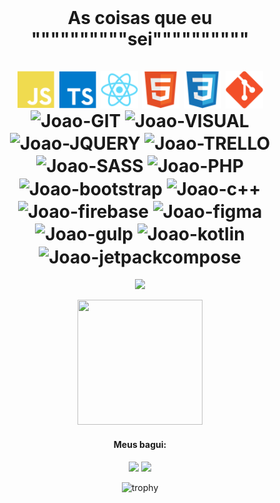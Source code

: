 <div style="display: block" align="center"><br>
  <h1>As coisas que eu """"""""""sei""""""""""  <br>  <br>
    <img align="center" alt="Joao-js" height="60" width="60" src="https://raw.githubusercontent.com/devicons/devicon/master/icons/javascript/javascript-plain.svg">
    <img align="center" alt="Joao-ts" height="60" width="60" src="https://raw.githubusercontent.com/devicons/devicon/master/icons/typescript/typescript-plain.svg">
    <img align="center" alt="Joao-react" height="60" width="60" src="https://raw.githubusercontent.com/devicons/devicon/master/icons/react/react-original.svg">
    <img align="center" alt="Joao-HTML" height="60" width="60" src="https://raw.githubusercontent.com/devicons/devicon/master/icons/html5/html5-original.svg">
    <img align="center" alt="Joao-CSS" height="60" width="60" src="https://raw.githubusercontent.com/devicons/devicon/master/icons/css3/css3-original.svg">
    <img align="center" alt="Joao-GIT" height="60" width="60" src="https://raw.githubusercontent.com/devicons/devicon/master/icons/git/git-original.svg">
    <img align="center" alt="Joao-GIT" height="60" width="60" src="https://user-images.githubusercontent.com/25181517/192108374-8da61ba1-99ec-41d7-80b8-fb2f7c0a4948.png" />
    <img align="center" alt="Joao-VISUAL" height="60" width="60" src="https://cdn.jsdelivr.net/gh/devicons/devicon/icons/visualstudio/visualstudio-plain.svg" />
    <img align="center" alt="Joao-JQUERY" height="60" width="60" src="https://cdn.jsdelivr.net/gh/devicons/devicon/icons/jquery/jquery-plain.svg" />
    <img align="center" alt="Joao-TRELLO" height="60" width="60" src="https://cdn.jsdelivr.net/gh/devicons/devicon/icons/trello/trello-plain.svg" />
   <img align="center" alt="Joao-SASS" height="60" width="60" src="https://cdn.jsdelivr.net/gh/devicons/devicon/icons/sass/sass-original.svg" />
    <img align="center" alt="Joao-PHP" height="60" width="60" src="https://cdn.jsdelivr.net/gh/devicons/devicon/icons/php/php-original.svg" />
    <img align="center" alt="Joao-bootstrap" height="60" width="60" src="https://cdn.jsdelivr.net/gh/devicons/devicon/icons/bootstrap/bootstrap-original.svg" />
    <img align="center" alt="Joao-c++" height="60" width="60" src="https://cdn.jsdelivr.net/gh/devicons/devicon/icons/csharp/csharp-original.svg" />
    <img align="center" alt="Joao-firebase" height="60" width="60" src="https://cdn.jsdelivr.net/gh/devicons/devicon@latest/icons/firebase/firebase-original.svg" />
    <img align="center" alt="Joao-figma" height="60" width="60" src="https://cdn.jsdelivr.net/gh/devicons/devicon@latest/icons/figma/figma-original.svg" />
    <img align="center" alt="Joao-gulp" height="60" width="60" src="https://cdn.jsdelivr.net/gh/devicons/devicon@latest/icons/gulp/gulp-plain.svg" />
    <img align="center" alt="Joao-kotlin" height="60" width="60" src="https://cdn.jsdelivr.net/gh/devicons/devicon@latest/icons/kotlin/kotlin-plain.svg" />
    <img align="center" alt="Joao-jetpackcompose" height="60" width="60" src="https://cdn.jsdelivr.net/gh/devicons/devicon@latest/icons/jetpackcompose/jetpackcompose-original.svg" />
  </h1>

<img src="https://user-images.githubusercontent.com/73097560/115834477-dbab4500-a447-11eb-908a-139a6edaec5c.gif">
<p align='center'>
<img src="https://media.giphy.com/media/TEnXkcsHrP4YedChhA/giphy.gif" width="200" height="200" frameBorder="0" class="giphy-embed" allowFullScreen></img></p>

<h4>Meus bagui:</h4>

![](https://github-readme-streak-stats.herokuapp.com/?user=joaoguilherme000&theme=midnight-purple&hide_border=true)
![](https://github-readme-stats.vercel.app/api/top-langs/?username=joaoguilherme000&theme=midnight-purple&hide_border=true&include_all_commits=true&count_private=true&layout=compact)

![trophy](https://github-profile-trophy.vercel.app/?username=joaoguilherme000)
</div>
